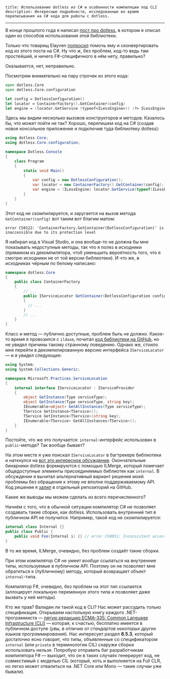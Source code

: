     title: Использование dotless из C# и особенности компиляции под CLI
    description: Интересные подробности, исследованные во время переписывания на C# кода для работы с dotless.
---

В конце прошлого года я написал [пост про dotless][post-dotless], в котором я
описал один из способов использования этой библиотеки.

Только что товарищ Elayven [попросил][comment] помочь ему и сконвертировать код
из этого поста на C#. Ну что ж, без проблем, код-то ведь там простейший, и
ничего F#-специфичного в нём нету, правильно?

Оказывается, нет, неправильно.

Посмотрим внимательно на пару строчек из этого кода:

```fsharp
open dotless.Core
open dotless.Core.configuration

let config = DotlessConfiguration()
let locator = ContainerFactory().GetContainer(config)
let engine = (locator.GetService (typeof<ILessEngine>)) :?> ILessEngine
```

Здесь мы видим несколько вызовов конструкторов и методов. Казалось бы, что может
пойти не так? Хорошо, перепишем код на C# (создав новое консольное приложение и
подключив туда библиотеку dotless):

```csharp
using dotless.Core;
using dotless.Core.configuration;

namespace Dotless.Console
{
    class Program
    {
        static void Main()
        {
            var config = new DotlessConfiguration();
            var locator = new ContainerFactory().GetContainer(config);
            var engine = (ILessEngine) locator.GetService(typeof(ILessEngine));
        }
    }
}
```

Этот код не скомпилируется, и заругается на вызов метода `GetContainer(config)`
вот таким вот благим матом:

```
error CS0122: 'ContainerFactory.GetContainer(DotlessConfiguration)' is inaccessible due to its protection level
```

Я набирал код в Visual Studio, и она вообще-то не должна бы мне показывать
недоступные методы, так что я полез в исходники (прямиком из декомпилятора, чтоб
уменьшить вероятность того, что я смотрю исходники не от той версии библиотеки).
И что же, в исходниках чёрным по белому написано:

```csharp
namespace dotless.Core
{
    public class ContainerFactory
    {
        // ...
        public IServiceLocator GetContainer(DotlessConfiguration configuration)
        {
          // ...
        }
        // ...
    }
}
```

Класс и метод — публично доступные, проблем быть не должно. Какое-то время я
провозился с `ildasm`, почитал [код библиотеки на GitHub][dotless-source], но не
увидел причины такому странному поведению. Однако же, стоило мне перейти в
декомпилированную версию интерфейса `IServiceLocator` — и я увидел следующее:

```csharp
using System;
using System.Collections.Generic;

namespace Microsoft.Practices.ServiceLocation
{
    internal interface IServiceLocator : IServiceProvider
    {
        object GetInstance(Type serviceType);
        object GetInstance(Type serviceType, string key);
        IEnumerable<object> GetAllInstances(Type serviceType);
        TService GetInstance<TService>();
        TService GetInstance<TService>(string key);
        IEnumerable<TService> GetAllInstances<TService>();
    }
}
```

Постойте, что же это получается: `internal`-интерфейс использован в
`public`-методе? Так вообще бывает?

На этом месте я уже поискал `IServiceLocator` в багтрекере библиотеки и
наткнулся на [вот это интересное обсуждение][issue-179]. Окончательные бинарники
dotless формируются с помощью ILMerge, который помечает общедоступные элементы
присоединяемых библиотек как `internal`. В обсуждении я вычитал альтернативный
вариант решения моей проблемы без обращения к этому не вполне поддерживаемому
API. Код решения я [залил][dotless-console] в отдельный репозиторий на GitHub.

Какие же выводы мы можем сделать из всего перечисленного?

Начнём с того, что в обычной ситуации компилятор C# не позволяет создавать такие
сборки, как dotless. Использовать внутренний тип в публичном API не получится.
Например, такой код не скомпилируется:

```csharp
internal class Internal {}
public class Public {
    public void Foo(Internal i) {} // error CS0051: Inconsistent accessibility
}
```

В то же время, ILMerge, очевидно, без проблем создаёт такие сборки.

При этом компилятор C# не умеет _вообще_ ссылаться на внутренние типы,
используемые в публичном API. Поэтому он не позволяет мне обратиться к
(публичному) методу, который возвращает объект `internal`-типа.

Компилятор F#, очевидно, без проблем на этот тип ссылается (аллоцирует
локальную переменную этого типа и позволяет даже вызвать у неё методы).

Кто же прав? Валиден ли такой код в CLI? Нас может рассудить только
спецификация. Открываем настольную книгу каждого .NET-программиста — [пятую редакцию ECMA-335:
Common Language Infrastructure (CLI)][ecma-335] — которая, к счастью, бесплатно
имеется в публичном доступе (_увы, в отличие от стандартов некоторых других
языков программирования_). Нас интересует раздел **8.5.3**, который достаточно
ясно говорит, что типы, объявленные со спецификатором `internal` (или `private`
в терминологии CIL) снаружи сборки использовать нельзя. Попробую отправить баг
разработчикам компилятора F# — выходит, что он в таких случаях генерирует код,
не совместимый с моделью CIL (который, хоть и выполняется на Full CLR, но легко
может отвалиться на .NET Core или Mono — такие случаи уже бывали).

[comment]: posts/2015-11-08-using-dotless-api.html#comment-2887368608
[dotless-console]: https://github.com/ForNeVeR/Dotless.Console/blob/2c5af803056faa991ce16a1c9655eccfc73ec258/src/Dotless.Console/Program.cs#L20-L27
[dotless-source]: https://github.com/dotless/dotless
[ecma-335]: https://www.ecma-international.org/wp-content/uploads/ECMA-335_5th_edition_december_2010.pdf
[issue-179]: https://github.com/dotless/dotless/issues/179
[post-dotless]: posts/2015-11-08-using-dotless-api.html
